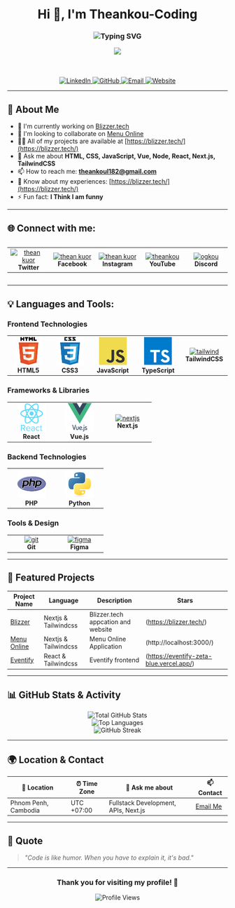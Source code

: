 <!-- Title / Heading -->
<h1 align="center">Hi 👋, I'm Theankou-Coding</h1>
<h3 align="center">
  <img src="https://readme-typing-svg.herokuapp.com/?lines=Fullstack+Developer;Web+Developer;Passionate+Developer+from+Cambodia;Building+Amazing+Applications&font=Fira%20Code&center=true&width=450&height=50&duration=3000&pause=1000" alt="Typing SVG" />
</h3>

<div align="center">
  <!-- Animated waving hand -->
  <img src="https://media.giphy.com/media/hvRJCLFzcasrR4ia7z/giphy.gif" width="35">
  
  <!-- Social links with badges -->
  <br><br>
  <a href="https://www.linkedin.com/in/theankou-coding/">
    <img src="https://img.shields.io/badge/-LinkedIn-0077B5?style=for-the-badge&logo=linkedin&logoColor=white" alt="LinkedIn">
  </a>
  <a href="https://github.com/theankou-coding">
    <img src="https://img.shields.io/badge/-GitHub-000?style=for-the-badge&logo=github&logoColor=white" alt="GitHub">
  </a>
  <a href="mailto:theankoul182@gmail.com">
    <img src="https://img.shields.io/badge/-Email-D14836?style=for-the-badge&logo=gmail&logoColor=white" alt="Email">
  </a>
  <a href="https://blizzer.tech">
    <img src="https://img.shields.io/badge/-Website-4A90E2?style=for-the-badge&logo=google-chrome&logoColor=white" alt="Website">
  </a>
</div>

---

## 🚀 About Me

- 🔭 I'm currently working on [Blizzer.tech](https://blizzer.tech/)
- 👯 I'm looking to collaborate on [Menu Online](http://localhost:3000/)
- 👨‍💻 All of my projects are available at [https://blizzer.tech/](https://blizzer.tech/)
- 💬 Ask me about **HTML, CSS, JavaScript, Vue, Node, React, Next.js, TailwindCSS**
- 📫 How to reach me: **theankoul182@gmail.com**
- 📄 Know about my experiences: [https://blizzer.tech/](https://blizzer.tech/)
- ⚡ Fun fact: **I Think I am funny**

---

## 🌐 Connect with me:

<table align="left">
  <tr>
    <td align="center" width="100">
      <a href="https://twitter.com/thean kuor" target="_blank">
        <img align="center" src="https://raw.githubusercontent.com/rahuldkjain/github-profile-readme-generator/master/src/images/icons/Social/twitter.svg" alt="thean kuor" height="40" width="40" />
      </a>
      <br><strong>Twitter</strong>
    </td>
    <td align="center" width="100">
      <a href="https://fb.com/thean kuor" target="_blank">
        <img align="center" src="https://raw.githubusercontent.com/rahuldkjain/github-profile-readme-generator/master/src/images/icons/Social/facebook.svg" alt="thean kuor" height="40" width="40" />
      </a>
      <br><strong>Facebook</strong>
    </td>
    <td align="center" width="100">
      <a href="https://instagram.com/thean kuor" target="_blank">
        <img align="center" src="https://raw.githubusercontent.com/rahuldkjain/github-profile-readme-generator/master/src/images/icons/Social/instagram.svg" alt="thean kuor" height="40" width="40" />
      </a>
      <br><strong>Instagram</strong>
    </td>
    <td align="center" width="100">
      <a href="https://www.youtube.com/c/theankou" target="_blank">
        <img align="center" src="https://raw.githubusercontent.com/rahuldkjain/github-profile-readme-generator/master/src/images/icons/Social/youtube.svg" alt="theankou" height="40" width="40" />
      </a>
      <br><strong>YouTube</strong>
    </td>
    <td align="center" width="100">
      <a href="https://discord.gg/ogkou" target="_blank">
        <img align="center" src="https://raw.githubusercontent.com/rahuldkjain/github-profile-readme-generator/master/src/images/icons/Social/discord.svg" alt="ogkou" height="40" width="40" />
      </a>
      <br><strong>Discord</strong>
    </td>
  </tr>
</table>
<br clear="left"/>

---

## 💡 Languages and Tools:

<div align="left">

### Frontend Technologies
<table>
  <tr>
    <td align="center" width="96">
      <a href="https://www.w3.org/html/" target="_blank" rel="noreferrer">
        <img src="https://raw.githubusercontent.com/devicons/devicon/master/icons/html5/html5-original-wordmark.svg" alt="html5" width="65" height="65" />
      </a>
      <br><strong>HTML5</strong>
    </td>
    <td align="center" width="96">
      <a href="https://www.w3schools.com/css/" target="_blank" rel="noreferrer">
        <img src="https://raw.githubusercontent.com/devicons/devicon/master/icons/css3/css3-original-wordmark.svg" alt="css3" width="65" height="65" />
      </a>
      <br><strong>CSS3</strong>
    </td>
    <td align="center" width="96">
      <a href="https://developer.mozilla.org/en-US/docs/Web/JavaScript" target="_blank" rel="noreferrer">
        <img src="https://raw.githubusercontent.com/devicons/devicon/master/icons/javascript/javascript-original.svg" alt="javascript" width="65" height="65" />
      </a>
      <br><strong>JavaScript</strong>
    </td>
    <td align="center" width="96">
      <a href="https://www.typescriptlang.org/" target="_blank" rel="noreferrer">
        <img src="https://raw.githubusercontent.com/devicons/devicon/master/icons/typescript/typescript-original.svg" alt="typescript" width="65" height="65" />
      </a>
      <br><strong>TypeScript</strong>
    </td>
    <td align="center" width="96">
      <a href="https://tailwindcss.com/" target="_blank" rel="noreferrer">
        <img src="https://www.vectorlogo.zone/logos/tailwindcss/tailwindcss-icon.svg" alt="tailwind" width="65" height="65" />
      </a>
      <br><strong>TailwindCSS</strong>
    </td>
  </tr>
</table>

### Frameworks & Libraries
<table>
  <tr>
    <td align="center" width="96">
      <a href="https://reactjs.org/" target="_blank" rel="noreferrer">
        <img src="https://raw.githubusercontent.com/devicons/devicon/master/icons/react/react-original-wordmark.svg" alt="react" width="65" height="65" />
      </a>
      <br><strong>React</strong>
    </td>
    <td align="center" width="96">
      <a href="https://vuejs.org/" target="_blank" rel="noreferrer">
        <img src="https://raw.githubusercontent.com/devicons/devicon/master/icons/vuejs/vuejs-original-wordmark.svg" alt="vuejs" width="65" height="65" />
      </a>
      <br><strong>Vue.js</strong>
    </td>
    <td align="center" width="96">
      <a href="https://nextjs.org/" target="_blank" rel="noreferrer">
        <img src="https://cdn.worldvectorlogo.com/logos/nextjs-2.svg" alt="nextjs" width="65" height="65" />
      </a>
      <br><strong>Next.js</strong>
    </td>
  </tr>
</table>

### Backend Technologies
<table>
  <tr>
    <td align="center" width="96">
      <a href="https://www.php.net" target="_blank" rel="noreferrer">
        <img src="https://raw.githubusercontent.com/devicons/devicon/master/icons/php/php-original.svg" alt="php" width="65" height="65" />
      </a>
      <br><strong>PHP</strong>
    </td>
    <td align="center" width="96">
      <a href="https://www.python.org" target="_blank" rel="noreferrer">
        <img src="https://raw.githubusercontent.com/devicons/devicon/master/icons/python/python-original.svg" alt="python" width="65" height="65" />
      </a>
      <br><strong>Python</strong>
    </td>
  </tr>
</table>

### Tools & Design
<table>
  <tr>
    <td align="center" width="96">
      <a href="https://git-scm.com/" target="_blank" rel="noreferrer">
        <img src="https://www.vectorlogo.zone/logos/git-scm/git-scm-icon.svg" alt="git" width="65" height="65" />
      </a>
      <br><strong>Git</strong>
    </td>
    <td align="center" width="96">
      <a href="https://www.figma.com/" target="_blank" rel="noreferrer">
        <img src="https://www.vectorlogo.zone/logos/figma/figma-icon.svg" alt="figma" width="65" height="65" />
      </a>
      <br><strong>Figma</strong>
    </td>
  </tr>
</table>

</div>

---

## 📌 Featured Projects

| Project Name  | Language    | Description                         | Stars |
| ------------- | ----------- | ----------------------------------- | ----- |
| [Blizzer](https://github.com/blizzertech/blizzer-revamp.git) | Nextjs & Tailwindcss | Blizzer.tech appcation and website | (https://blizzer.tech/) |
| [Menu Online](https://github.com/blizzertech/e-menu.git)     |  Nextjs & Tailwindcss | Menu Online Application |(http://localhost:3000/) |
| [Eventify](https://github.com/theankou-coding/eventify.git)  | React & Tailwindcss      | Eventify frontend              | (https://eventify-zeta-blue.vercel.app/) |


---

## 📊 GitHub Stats & Activity

<div align="center">
  <img src="https://github-readme-stats.vercel.app/api?username=theankou-coding&show_icons=true&theme=radical&count_private=true" alt="Total GitHub Stats" />
  <br />
  <img src="https://github-readme-stats.vercel.app/api/top-langs/?username=theankou-coding&layout=compact&theme=radical" alt="Top Languages" />
  <br />
  <img src="https://github-readme-streak-stats.herokuapp.com/?user=theankou-coding&theme=radical" alt="GitHub Streak" />
</div>

---

## 🌍 Location & Contact

| 📍 Location          | ⏰ Time Zone         | 💬 Ask me about                     | 📫 Contact                          |
| -------------------- | ------------------- | ----------------------------------- | ----------------------------------- |
| Phnom Penh, Cambodia  | UTC +07:00          | Fullstack Development, APIs, Next.js | [Email Me](mailto:sereysarakroetthbunroeun@gmail.com) |

---

## 💬 Quote

> _"Code is like humor. When you have to explain it, it's bad."_

---

<div align="center">
  <h3>Thank you for visiting my profile! 🙏</h3>
  <img src="https://komarev.com/ghpvc/?username=SARAKROETTH&color=blue&style=flat-square&label=Profile+Views" alt="Profile Views">
</div>
